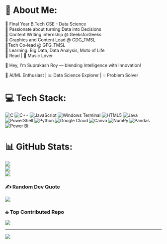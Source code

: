 # 💫 About Me:
🔭  Final Year B.Tech CSE - Data Science<br>🧠 Passionate about turning Data into Decisions<br>🎨 Content Writing internship @ GeeksforGeeks<br>🎨 Graphics and Content Lead @ GDG_TMSL<br>🎨Tech Co-lead @ GFG_TMSL<br>🧠 Learning: Big Data, Data Analysis, Moto of Life<br>📖 Read | 🎵 Music Lover

👋 Hey, I'm Suprakash Roy — blending Intelligence with Innovation!

🎯 AI/ML Enthusiast | 📊 Data Science Explorer | 💡 Problem Solver

# 💻 Tech Stack:
![C](https://img.shields.io/badge/c-%2300599C.svg?style=for-the-badge&logo=c&logoColor=white) ![C++](https://img.shields.io/badge/c++-%2300599C.svg?style=for-the-badge&logo=c%2B%2B&logoColor=white) ![JavaScript](https://img.shields.io/badge/javascript-%23323330.svg?style=for-the-badge&logo=javascript&logoColor=%23F7DF1E) ![Windows Terminal](https://img.shields.io/badge/Windows%20Terminal-%234D4D4D.svg?style=for-the-badge&logo=windows-terminal&logoColor=white) ![HTML5](https://img.shields.io/badge/html5-%23E34F26.svg?style=for-the-badge&logo=html5&logoColor=white) ![Java](https://img.shields.io/badge/java-%23ED8B00.svg?style=for-the-badge&logo=openjdk&logoColor=white) ![PowerShell](https://img.shields.io/badge/PowerShell-%235391FE.svg?style=for-the-badge&logo=powershell&logoColor=white) ![Python](https://img.shields.io/badge/python-3670A0?style=for-the-badge&logo=python&logoColor=ffdd54) ![Google Cloud](https://img.shields.io/badge/GoogleCloud-%234285F4.svg?style=for-the-badge&logo=google-cloud&logoColor=white) ![Canva](https://img.shields.io/badge/Canva-%2300C4CC.svg?style=for-the-badge&logo=Canva&logoColor=white) ![NumPy](https://img.shields.io/badge/numpy-%23013243.svg?style=for-the-badge&logo=numpy&logoColor=white) ![Pandas](https://img.shields.io/badge/pandas-%23150458.svg?style=for-the-badge&logo=pandas&logoColor=white) ![Power Bi](https://img.shields.io/badge/power_bi-F2C811?style=for-the-badge&logo=powerbi&logoColor=black)
# 📊 GitHub Stats:
![](https://github-readme-stats.vercel.app/api?username=SuprakashRoy04&theme=dark&hide_border=false&include_all_commits=false&count_private=false)<br/>
![](https://nirzak-streak-stats.vercel.app/?user=SuprakashRoy04&theme=dark&hide_border=false)<br/>
![](https://github-readme-stats.vercel.app/api/top-langs/?username=SuprakashRoy04&theme=dark&hide_border=false&include_all_commits=false&count_private=false&layout=compact)

### ✍️ Random Dev Quote
![](https://quotes-github-readme.vercel.app/api?type=horizontal&theme=radical)

### 🔝 Top Contributed Repo
![](https://github-contributor-stats.vercel.app/api?username=SuprakashRoy04&limit=5&theme=dark&combine_all_yearly_contributions=true)

---
[![](https://visitcount.itsvg.in/api?id=SuprakashRoy04&icon=0&color=0)](https://visitcount.itsvg.in)

<!-- Proudly created with GPRM ( https://gprm.itsvg.in ) -->
